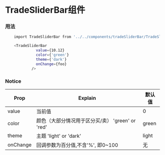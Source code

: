 # TradeSliderBar组件

### 用法

```sh
    import TradeSliderBar from '../../components/tradeSliderBar/TradeSliderBar';

    <TradeSliderBar
              value={10.12}
              color={'green'}
              theme={'dark'}
              onChange={foo}
            />
```

### Notice

  Prop|Explain|默认值
  -|-|-
  value     | 当前值                                         | 0
  color     | 颜色（大部分情况用于区分买/卖） 'green' or 'red'   | green
  theme     | 主题 'light' or 'dark'                        | light
  onChange  | 回调参数为百分值,不含'%', 即0~100         | 无
